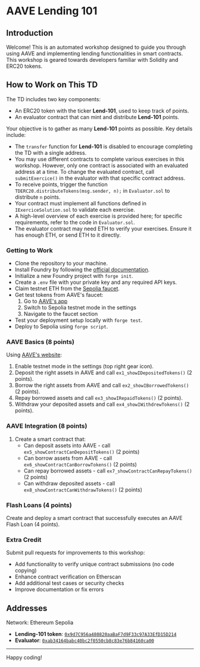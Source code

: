 # AAVE Lending 101

## Introduction
Welcome! This is an automated workshop designed to guide you through using AAVE and implementing lending functionalities in smart contracts. This workshop is geared towards developers familiar with Solidity and ERC20 tokens.

## How to Work on This TD
The TD includes two key components:
- An ERC20 token with the ticker **Lend-101**, used to keep track of points.
- An evaluator contract that can mint and distribute **Lend-101** points.

Your objective is to gather as many **Lend-101** points as possible. Key details include:
- The `transfer` function for **Lend-101** is disabled to encourage completing the TD with a single address.
- You may use different contracts to complete various exercises in this workshop. However, only one contract is associated with an evaluated address at a time. To change the evaluated contract, call `submitExercice()` in the evaluator with that specific contract address.
- To receive points, trigger the function `TDERC20.distributeTokens(msg.sender, n);` in `Evaluator.sol` to distribute `n` points.
- Your contract must implement all functions defined in `IExerciceSolution.sol` to validate each exercise.
- A high-level overview of each exercise is provided here; for specific requirements, refer to the code in `Evaluator.sol`.
- The evaluator contract may need ETH to verify your exercises. Ensure it has enough ETH, or send ETH to it directly.

### Getting to Work
- Clone the repository to your machine.
- Install Foundry by following the [official documentation](https://book.getfoundry.sh/getting-started/installation).
- Initialize a new Foundry project with `forge init`.
- Create a `.env` file with your private key and any required API keys.
- Claim testnet ETH from the [Sepolia faucet](https://sepoliafaucet.com/).
- Get test tokens from AAVE's faucet:
  1. Go to [AAVE's app](https://app.aave.com/)
  2. Switch to Sepolia testnet mode in the settings
  3. Navigate to the faucet section
- Test your deployment setup locally with `forge test`.
- Deploy to Sepolia using `forge script`.

### AAVE Basics (8 points)
Using [AAVE's website](https://app.aave.com/):
1. Enable testnet mode in the settings (top right gear icon).
2. Deposit the right assets in AAVE and call `ex1_showIDepositedTokens()` (2 points).
3. Borrow the right assets from AAVE and call `ex2_showIBorrowedTokens()` (2 points).
4. Repay borrowed assets and call `ex3_showIRepaidTokens()` (2 points).
5. Withdraw your deposited assets and call `ex4_showIWithdrewTokens()` (2 points).

### AAVE Integration (8 points)
1. Create a smart contract that:
   - Can deposit assets into AAVE - call `ex5_showContractCanDepositTokens()` (2 points)
   - Can borrow assets from AAVE - call `ex6_showContractCanBorrowTokens()` (2 points)
   - Can repay borrowed assets - call `ex7_showContractCanRepayTokens()` (2 points)
   - Can withdraw deposited assets - call `ex8_showContractCanWithdrawTokens()` (2 points)

### Flash Loans (4 points)
Create and deploy a smart contract that successfully executes an AAVE Flash Loan (4 points).

### Extra Credit
Submit pull requests for improvements to this workshop:
- Add functionality to verify unique contract submissions (no code copying)
- Enhance contract verification on Etherscan
- Add additional test cases or security checks
- Improve documentation or fix errors

## Addresses
Network: Ethereum Sepolia
- **Lending-101 token**: [`0x9d7C956a480820aaBaF7d9F33c97A33EfD15D214`](https://sepolia.etherscan.io/address/0x9d7C956a480820aaBaF7d9F33c97A33EfD15D214)
- **Evaluator**: [`0xab34164babc40bc2f0550cb8c83e76b84160ca00`](https://sepolia.etherscan.io/address/0xab34164babc40bc2f0550cb8c83e76b84160ca00)

---
Happy coding!
